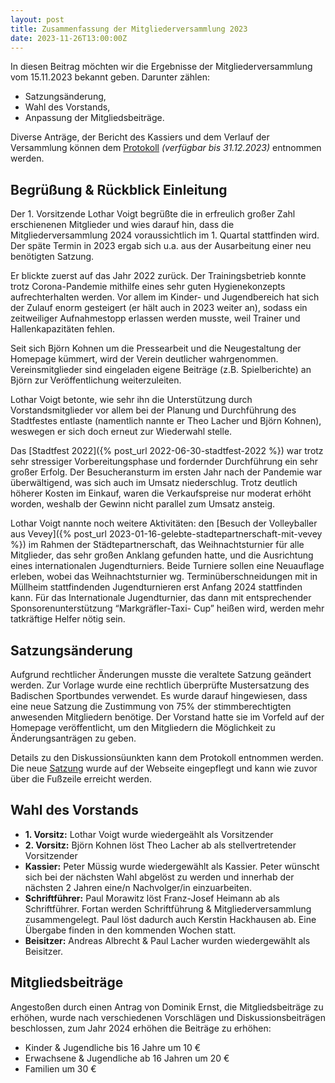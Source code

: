 ```yaml
---
layout: post
title: Zusammenfassung der Mitgliederversammlung 2023
date: 2023-11-26T13:00:00Z
---
```


In diesen Beitrag möchten wir die Ergebnisse der Mitgliederversammlung vom 15.11.2023 bekannt geben. Darunter zählen:
- Satzungsänderung, 
- Wahl des Vorstands, 
- Anpassung der Mitgliedsbeiträge.

Diverse Anträge, der Bericht des Kassiers und dem Verlauf der Versammlung können dem <a href="/docs/Protokoll-der-Mitgliederversammlung-des-VC-Muellheim-151123.pdf">Protokoll</a> _(verfügbar bis 31.12.2023)_ entnommen werden.

## Begrüßung & Rückblick Einleitung
Der 1. Vorsitzende Lothar Voigt begrüßte die in erfreulich großer Zahl erschienenen Mitglieder und wies darauf hin, dass die Mitgliederversammlung 2024 voraussichtlich im 1. Quartal stattfinden wird. Der späte Termin in 2023 ergab sich u.a. aus der Ausarbeitung einer neu benötigten Satzung.

Er blickte zuerst auf das Jahr 2022 zurück. Der Trainingsbetrieb konnte trotz Corona-Pandemie mithilfe eines sehr guten Hygienekonzepts aufrechterhalten werden. Vor allem im Kinder- und Jugendbereich hat sich der Zulauf enorm gesteigert (er hält auch in 2023 weiter an), sodass ein zeitweiliger Aufnahmestopp erlassen werden musste, weil Trainer und Hallenkapazitäten fehlen.

Seit sich Björn Kohnen um die Pressearbeit und die Neugestaltung der Homepage kümmert, wird der Verein deutlicher wahrgenommen. Vereinsmitglieder sind eingeladen eigene Beiträge (z.B. Spielberichte) an Björn zur Veröffentlichung weiterzuleiten.

Lothar Voigt betonte, wie sehr ihn die Unterstützung durch Vorstandsmitglieder vor allem bei der Planung und Durchführung des Stadtfestes entlaste (namentlich nannte er Theo Lacher und Björn Kohnen), weswegen er sich doch erneut zur Wiederwahl stelle.

Das [Stadtfest 2022]({% post_url 2022-06-30-stadtfest-2022 %}) war trotz sehr stressiger Vorbereitungsphase und fordernder Durchführung ein sehr großer Erfolg. Der Besucheransturm im ersten Jahr nach der Pandemie war überwältigend, was sich auch im Umsatz niederschlug. Trotz deutlich höherer Kosten im Einkauf, waren die Verkaufspreise nur moderat erhöht worden, weshalb der Gewinn nicht parallel zum Umsatz ansteig.

Lothar Voigt nannte noch weitere Aktivitäten: den [Besuch der Volleyballer aus Vevey]({% post_url 2023-01-16-gelebte-stadtepartnerschaft-mit-vevey %}) im Rahmen der Städtepartnerschaft, das Weihnachtsturnier für alle Mitglieder, das sehr großen Anklang gefunden hatte, und die Ausrichtung eines internationalen Jugendturniers. Beide Turniere sollen eine Neuauflage erleben, wobei das Weihnachtsturnier wg. Terminüberschneidungen mit in Müllheim stattfindenden Jugendturnieren erst Anfang 2024 stattfinden kann. Für das Internationale  Jugendturnier, das dann mit entsprechender Sponsorenunterstützung “Markgräfler-Taxi- Cup” heißen wird, werden mehr tatkräftige Helfer nötig sein.

## Satzungsänderung
Aufgrund rechtlicher Änderungen musste die veraltete Satzung geändert werden. Zur Vorlage wurde eine rechtlich überprüfte Mustersatzung des Badischen Sportbundes verwendet. Es wurde darauf hingewiesen, dass eine neue Satzung die Zustimmung von 75% der stimmberechtigten anwesenden Mitgliedern benötige. Der Vorstand hatte sie im Vorfeld auf der Homepage  veröffentlicht, um den Mitgliedern die Möglichkeit zu Änderungsanträgen zu geben.

Details zu den Diskussionsüunkten kann dem Protokoll entnommen werden.  
Die neue [Satzung](/satzung/) wurde auf der Webseite eingepflegt und kann wie zuvor über die Fußzeile erreicht werden.


## Wahl des Vorstands
- **1. Vorsitz:** Lothar Voigt wurde wiedergeählt als Vorsitzender
- **2. Vorsitz:** Björn Kohnen löst Theo Lacher ab als stellvertretender Vorsitzender 
- **Kassier:** Peter Müssig wurde wiedergewählt als Kassier. Peter wünscht sich bei der nächsten Wahl abgelöst zu werden und innerhab der nächsten 2 Jahren eine/n Nachvolger/in einzuarbeiten.
- **Schriftführer:** Paul Morawitz löst Franz-Josef Heimann ab als Schriftführer. Fortan werden Schriftführung & Mitgliederversammlung zusammengelegt. Paul löst dadurch auch Kerstin Hackhausen ab. Eine Übergabe finden in den kommenden Wochen statt.
- **Beisitzer:** Andreas Albrecht & Paul Lacher wurden wiedergewählt als Beisitzer.

## Mitgliedsbeiträge
Angestoßen durch einen Antrag von Dominik Ernst, die Mitgliedsbeiträge zu erhöhen, wurde nach verschiedenen Vorschlägen und Diskussionsbeiträgen beschlossen, zum Jahr 2024 erhöhen die Beiträge zu erhöhen:
- Kinder & Jugendliche bis 16 Jahre um 10 €
- Erwachsene & Jugendliche ab 16 Jahren um 20 €
- Familien um 30 €